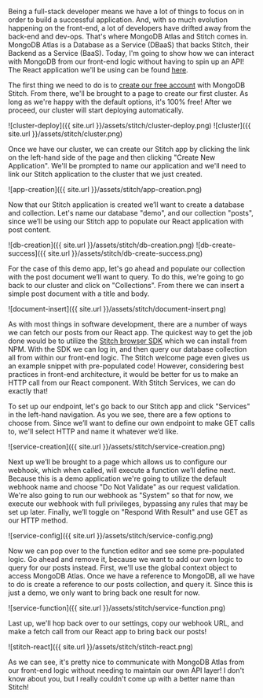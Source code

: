 Being a full-stack developer means we have a lot of things to focus on in order to build a successful application. And, with so much evolution happening on the front-end, a lot of developers have drifted away from the back-end and dev-ops. That's where MongoDB Atlas and Stitch comes in. MongoDB Atlas is a Database as a Service (DBaaS) that backs Stitch, their Backend as a Service (BaaS). Today, I'm going to show how we can interact with MongoDB from our front-end logic without having to spin up an API! The React application we'll be using can be found [here](https://github.com/AimeeKnight/React-Stitch).

The first thing we need to do is to [create our free account](https://www.mongodb.com/cloud/stitch) with MongoDB Stitch. From there, we'll be brought to a page to create our first cluster. As long as we're happy with the default options, it's 100% free! After we proceed, our cluster will start deploying automatically.

![cluster-deploy]({{ site.url }}/assets/stitch/cluster-deploy.png)
![cluster]({{ site.url }}/assets/stitch/cluster.png)

Once we have our cluster, we can create our Stitch app by clicking the link on the left-hand side of the page and then clicking "Create New Application". We'll be prompted to name our application and we'll need to link our Stitch application to the cluster that we just created.

![app-creation]({{ site.url }}/assets/stitch/app-creation.png)

Now that our Stitch application is created we’ll want to create a database and collection. Let's name our database "demo", and our collection "posts", since we’ll be using our Stitch app to populate our React application with post content.

![db-creation]({{ site.url }}/assets/stitch/db-creation.png)
![db-create-success]({{ site.url }}/assets/stitch/db-create-success.png)

For the case of this demo app, let's go ahead and populate our collection with the post document we’ll want to query. To do this, we're going to go back to our cluster and click on "Collections". From there we can insert a simple post document with a title and body.

![document-insert]({{ site.url }}/assets/stitch/document-insert.png)

As with most things in software development, there are a number of ways we can fetch our posts from our React app. The quickest way to get the job done would be to utilize the [Stitch browser SDK](https://www.npmjs.com/package/mongodb-stitch-browser-sdk) which we can install from NPM. With the SDK we can log in, and then query our database collection all from within our front-end logic. The Stitch welcome page even gives us an example snippet with pre-populated code! However, considering best practices in front-end architecture, it would be better for us to make an HTTP call from our React component. With Stitch Services, we can do exactly that!

To set up our endpoint, let's go back to our Stitch app and click "Services" in the left-hand navigation. As you we see, there are a few options to choose from. Since we’ll want to define our own endpoint to make GET calls to, we'll select HTTP and name it whatever we’d like.

![service-creation]({{ site.url }}/assets/stitch/service-creation.png)

Next up we’ll be brought to a page which allows us to configure our webhook, which when called, will execute a function we’ll define next. Because this is a demo application we're going to utilize the default webhook name and choose "Do Not Validate" as our request validation. We're also going to run our webhook as "System" so that for now, we execute our webhook with full privileges, bypassing any rules that may be set up later. Finally, we’ll toggle on "Respond With Result" and use GET as our HTTP method.

![service-config]({{ site.url }}/assets/stitch/service-config.png)

Now we can pop over to the function editor and see some pre-populated logic. Go ahead and remove it, because we want to add our own logic to query for our posts instead. First, we'll use the global context object to access MongoDB Atlas. Once we have a reference to MongoDB, all we have to do is create a reference to our posts collection, and query it. Since this is just a demo, we only want to bring back one result for now.

![service-function]({{ site.url }}/assets/stitch/service-function.png)

Last up, we'll hop back over to our settings, copy our webhook URL, and make a fetch call from our React app to bring back our posts!

![stitch-react]({{ site.url }}/assets/stitch/stitch-react.png)

As we can see, it's pretty nice to communicate with MongoDB Atlas from our front-end logic without needing to maintain our own API layer! I don't know about you, but I really couldn't come up with a better name than Stitch!
